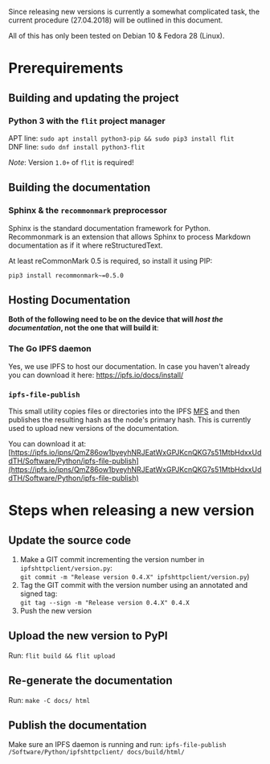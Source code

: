 Since releasing new versions is currently a somewhat complicated task, the current procedure
(27.04.2018) will be outlined in this document.

All of this has only been tested on Debian 10 & Fedora 28 (Linux).

# Prerequirements

## Building and updating the project

### Python 3 with the `flit` project manager

APT line: `sudo apt install python3-pip && sudo pip3 install flit`  
DNF line: `sudo dnf install python3-flit`

*Note*: Version `1.0+` of `flit` is required!

## Building the documentation

### Sphinx & the `recommonmark` preprocessor

Sphinx is the standard documentation framework for Python. Recommonmark is an extension that allows
Sphinx to process Markdown documentation as if it where reStructuredText.

<!-- APT line: `sudo apt install python3-sphinx python3-recommonmark`  -->
<!--DNF line: `sudo dnf install python3-sphinx python3-recommonmark`-->

At least reCommonMark 0.5 is required, so install it using PIP:

`pip3 install recommonmark~=0.5.0`

## Hosting Documentation

**Both of the following need to be on the device that will *host the documentation*, not the one
that will build it**:

### The Go IPFS daemon

Yes, we use IPFS to host our documentation. In case you haven't already you can download it here:
https://ipfs.io/docs/install/

### `ipfs-file-publish`

This small utility copies files or directories into the IPFS [MFS](https://ipfs.io/docs/commands/#ipfs-files)
and then publishes the resulting hash as the node's primary hash. This is currently used to upload
new versions of the documentation.

You can download it at:
[https://ipfs.io/ipns/QmZ86ow1byeyhNRJEatWxGPJKcnQKG7s51MtbHdxxUddTH/Software/Python/ipfs-file-publish](https://ipfs.io/ipns/QmZ86ow1byeyhNRJEatWxGPJKcnQKG7s51MtbHdxxUddTH/Software/Python/ipfs-file-publish)


# Steps when releasing a new version

## Update the source code

 1. Make a GIT commit incrementing the version number in `ipfshttpclient/version.py`:  
    `git commit -m "Release version 0.4.X" ipfshttpclient/version.py`)
 2. Tag the GIT commit with the version number using an annotated and signed tag:  
    `git tag --sign -m "Release version 0.4.X" 0.4.X`
 3. Push the new version

## Upload the new version to PyPI

Run: `flit build && flit upload`

## Re-generate the documentation

Run: `make -C docs/ html`

## Publish the documentation

Make sure an IPFS daemon is running and run: `ipfs-file-publish /Software/Python/ipfshttpclient/ docs/build/html/`
